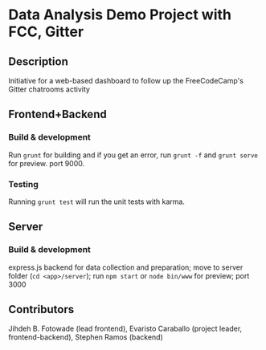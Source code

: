 # Data Analysis Demo Project with FCC, Gitter

## Description

Initiative for a web-based dashboard to follow up the FreeCodeCamp's Gitter chatrooms activity

## Frontend+Backend 

### Build & development

Run `grunt` for building and if you get an error, run `grunt -f` and `grunt serve` for preview. port 9000.

### Testing

Running `grunt test` will run the unit tests with karma.

## Server

### Build & development

express.js backend for data collection and preparation; move to server folder (`cd <app>/server`); run `npm start` or `node bin/www` for preview; port 3000

## Contributors

Jihdeh B. Fotowade (lead frontend), Evaristo Caraballo (project leader, frontend-backend), Stephen Ramos (backend)

